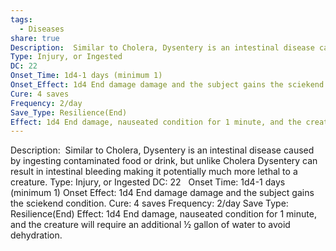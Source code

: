 ```yaml
---
tags:
  - Diseases
share: true
Description:  Similar to Cholera, Dysentery is an intestinal disease caused by ingesting contaminated food or drink, but unlike Cholera Dysentery can result in intestinal bleeding making it potentially much more lethal to a creature.
Type: Injury, or Ingested
DC: 22
Onset_Time: 1d4-1 days (minimum 1)
Onset_Effect: 1d4 End damage damage and the subject gains the sciekend condition.
Cure: 4 saves
Frequency: 2/day
Save_Type: Resilience(End)
Effect: 1d4 End damage, nauseated condition for 1 minute, and the creature will require an additional ½ gallon of water to avoid dehydration.
---
```

Description:  Similar to Cholera, Dysentery is an intestinal disease caused by ingesting contaminated food or drink, but unlike Cholera Dysentery can result in intestinal bleeding making it potentially much more lethal to a creature.
Type: Injury, or Ingested
DC: 22  
Onset Time: 1d4-1 days (minimum 1)
Onset Effect: 1d4 End damage damage and the subject gains the sciekend condition.
Cure: 4 saves
Frequency: 2/day
Save Type: Resilience(End)
Effect: 1d4 End damage, nauseated condition for 1 minute, and the creature will require an additional ½ gallon of water to avoid dehydration.